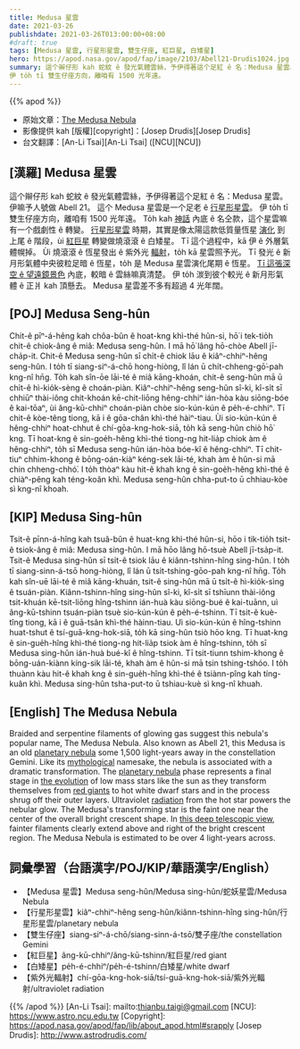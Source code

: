 ```yaml
---
title: Medusa 星雲
date: 2021-03-26
publishdate: 2021-03-26T013:00:00+08:00
#draft: true
tags: [Medusa 星雲, 行星形星雲, 雙生仔座, 紅巨星, 白矮星]
hero: https://apod.nasa.gov/apod/fap/image/2103/Abell21-Drudis1024.jpg
summary: 這个辮仔形 kah 蛇紋 ê 發光氣體雲絲，予伊得著這个足紅 ê 名：Medusa 星雲。伊嘛叫做 Abell 21。這个 Medusa 星雲是一个足老 ê 行星形星雲。
伊 to̍h tī 雙生仔座方向，離咱有 1500 光年遠。
---
```


{{% apod %}}

- 原始文章：[The Medusa Nebula](https://apod.nasa.gov/apod/ap210326.html)
- 影像提供 kah [版權][copyright]：[Josep Drudis][Josep Drudis]
- 台文翻譯：[An-Li Tsai][An-Li Tsai] ([NCU][NCU])

## [漢羅] Medusa 星雲

這个辮仔形 kah 蛇紋 ê 發光氣體雲絲，予伊得著這个足紅 ê 名：Medusa 星雲。
伊嘛予人號做 Abell 21。
這个 Medusa 星雲是一个足老 ê [行星形星雲][planetary nebula]。
伊 to̍h tī 雙生仔座方向，離咱有 1500 光年遠。
To̍h kah [神話][mythological] 內底 ê 名仝款，這个星雲嘛有一个戲劇性 ê 轉變。
[行星形星雲][mythological] 時期，其實是像太陽這款低質量恆星 [演化][the evolution] 到上尾 ê 階段，ùi [紅巨星][red giants] 轉變做燒滾滾 ê 白矮星。
Tī 這个過程中，kā 伊 ê 外層氣體幌掉。
Ùi 燒滾滾 ê 恆星發出 ê 紫外光 [輻射][radiation]，to̍h kā 星雲照予光。
Tī 發光 ê 新月形氣體中央彼粒足暗 ê 恆星，to̍h 是 Medusa 星雲演化尾期 ê 恆星。
[Tī 這張深空 ê 望遠鏡景色][this deep telescopic view] 內底，較暗 ê 雲絲嘛真清楚。
伊 to̍h 湠到彼个較光 ê 新月形氣體 ê 正爿 kah 頂懸去。
Medusa 星雲差不多有超過 4 光年闊。

## [POJ] Medusa Seng-hûn

Chit-ê pīⁿ-á-hêng kah chôa-bûn ê hoat-kng khì-thé hûn-si, hō͘ i tek-tio̍h chit-ê chiok-âng ê miâ: Medusa seng-hûn.
I mā hō͘ lâng hō-chòe Abell jī-cha̍p-it.
Chit-ê Medusa seng-hûn sī chi̍t-ê chiok lāu ê kiâⁿ-chhiⁿ-hêng seng-hûn.
I to̍h tī siang-siⁿ-á-chō hong-hiòng, lî lán ū chi̍t-chheng-gō͘-pah kng-nî hn̄g.
To̍h kah sîn-ōe lāi-té ê miâ kāng-khoán, chit-ê seng-hûn mā ū chi̍t-ê hì-kio̍k-sèng ê choán-piàn.
Kiâⁿ-chhiⁿ-hêng seng-hûn sî-ki, kî-si̍t sī chhiūⁿ thài-iông chit-khoán kē-chit-liōng hêng-chhiⁿ ián-hòa kàu siōng-bóe ê kai-tōaⁿ, ùi âng-kū-chhiⁿ choán-piàn chòe sio-kún-kún ê pe̍h-é-chhiⁿ.
Tī chit-ê kòe-têng tiong, kā i ê gōa-chân khì-thé hàiⁿ-tiau.
Ùi sio-kún-kún ê hêng-chhiⁿ hoat-chhut ê chí-gōa-kng-hok-siā, to̍h kā seng-hûn chiò hō͘ kng.
Tī hoat-kng ê sin-goe̍h-hêng khì-thé tiong-ng hit-lia̍p chiok àm ê hêng-chhiⁿ, to̍h sī Medusa seng-hûn ián-hòa bóe-kî ê hêng-chhiⁿ.
Tī chit-tiuⁿ chhim-khong ê bōng-oán-kiàⁿ kéng-sek lāi-té, khah àm ê hûn-si mā chin chheng-chhó͘.
I to̍h thòaⁿ kàu hit-ê khah kng ê sin-goe̍h-hêng khì-thé ê chiàⁿ-pêng kah téng-koân khì.
Medusa seng-hûn chha-put-to ū chhiau-kòe sì kng-nî khoah.

## [KIP] Medusa Sing-hûn

Tsit-ê pīnn-á-hîng kah tsuâ-bûn ê huat-kng khì-thé hûn-si, hōo i tik-tio̍h tsit-ê tsiok-âng ê miâ: Medusa sing-hûn.
I mā hōo lâng hō-tsuè Abell jī-tsa̍p-it.
Tsit-ê Medusa sing-hûn sī tsi̍t-ê tsiok lāu ê kiânn-tshinn-hîng sing-hûn.
I to̍h tī siang-sinn-á-tsō hong-hiòng, lî lán ū tsi̍t-tshing-gōo-pah kng-nî hn̄g.
To̍h kah sîn-uē lāi-té ê miâ kāng-khuán, tsit-ê sing-hûn mā ū tsi̍t-ê hì-kio̍k-sìng ê tsuán-piàn.
Kiânn-tshinn-hîng sing-hûn sî-ki, kî-si̍t sī tshīunn thài-iông tsit-khuán kē-tsit-liōng hîng-tshinn ián-huà kàu siōng-bué ê kai-tuānn, uì âng-kū-tshinn tsuán-piàn tsuè sio-kún-kún ê pe̍h-é-tshinn.
Tī tsit-ê kuè-tîng tiong, kā i ê guā-tsân khì-thé hàinn-tiau.
Uì sio-kún-kún ê hîng-tshinn huat-tshut ê tsí-guā-kng-hok-siā, to̍h kā sing-hûn tsiò hōo kng.
Tī huat-kng ê sin-gue̍h-hîng khì-thé tiong-ng hit-lia̍p tsiok àm ê hîng-tshinn, to̍h sī Medusa sing-hûn ián-huà bué-kî ê hîng-tshinn.
Tī tsit-tiunn tshim-khong ê bōng-uán-kiànn kíng-sik lāi-té, khah àm ê hûn-si mā tsin tshing-tshóo.
I to̍h thuànn kàu hit-ê khah kng ê sin-gue̍h-hîng khì-thé ê tsiànn-pîng kah tíng-kuân khì.
Medusa sing-hûn tsha-put-to ū tshiau-kuè sì kng-nî khuah.

## [English] The Medusa Nebula

Braided and serpentine filaments of glowing gas suggest this nebula's popular name, The Medusa Nebula. Also known as Abell 21, this Medusa is an old [planetary nebula][planetary nebula] some 1,500 light-years away in the constellation Gemini. Like its [mythological][mythological] namesake, the nebula is associated with a dramatic transformation. The [planetary nebula][planetary nebula] phase represents a final stage in [the evolution][the evolution] of low mass stars like the sun as they transform themselves from [red giants][red giants] to hot white dwarf stars and in the process shrug off their outer layers. Ultraviolet [radiation][radiation] from the hot star powers the nebular glow. The Medusa's transforming star is the faint one near the center of the overall bright crescent shape. In [this deep telescopic view][this deep telescopic view], fainter filaments clearly extend above and right of the bright crescent region. The Medusa Nebula is estimated to be over 4 light-years across.

## 詞彙學習（台語漢字/POJ/KIP/華語漢字/English）

- 【Medusa 星雲】Medusa seng-hûn/Medusa sing-hûn/蛇妖星雲/Medusa Nebula
- 【行星形星雲】kiâⁿ-chhiⁿ-hêng seng-hûn/kiânn-tshinn-hîng sing-hûn/行星形星雲/planetary nebula
- 【雙生仔座】siang-siⁿ-á-chō/siang-sinn-á-tsō/雙子座/the constellation Gemini
- 【紅巨星】âng-kū-chhiⁿ/âng-kū-tshinn/紅巨星/red giant
- 【白矮星】pe̍h-é-chhiⁿ/pe̍h-é-tshinn/白矮星/white dwarf
- 【紫外光輻射】chí-gōa-kng-hok-siā/tsí-guā-kng-hok-siā/紫外光輻射/ultraviolet radiation



{{% /apod %}}
[An-Li Tsai]: mailto:thianbu.taigi@gmail.com
[NCU]: https://www.astro.ncu.edu.tw
[Copyright]: https://apod.nasa.gov/apod/fap/lib/about_apod.html#srapply
[Josep Drudis]: http://www.astrodrudis.com/

[planetary nebula]: https://www.messier.seds.org/planetar.html
[mythological]: http://en.wikipedia.org/wiki/Medusa
[planetary nebula]: http://www.noao.edu/jacoby/pn_gallery.html
[the evolution]: http://casswww.ucsd.edu/public/tutorial/StevI.html
[red giants]: http://en.wikipedia.org/wiki/Red_giant
[radiation]: http://hyperphysics.phy-astr.gsu.edu/hbase/ems1.html
[this deep telescopic view]: https://astrodrudis.com/abell-21-medusa-nebula/
